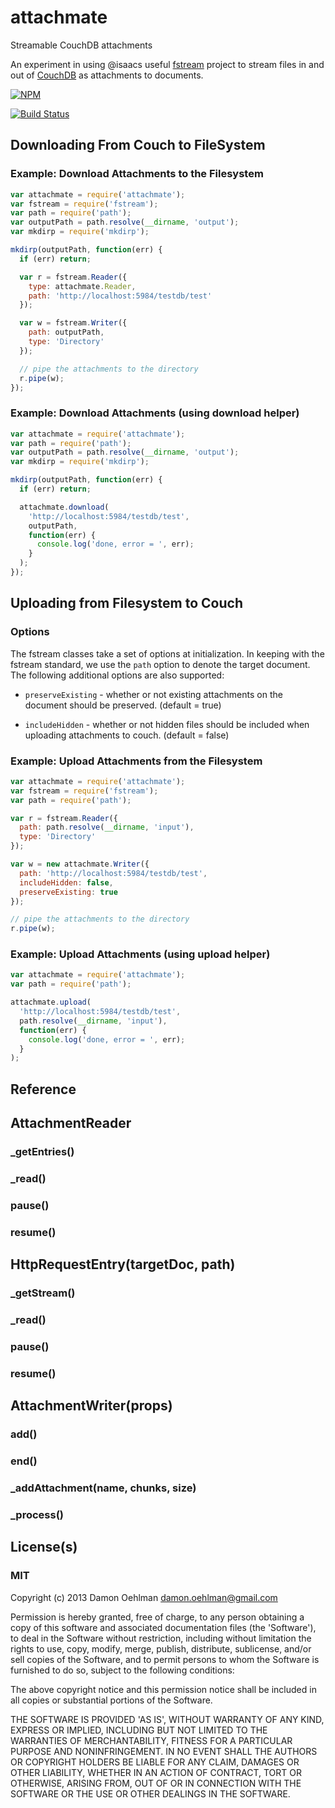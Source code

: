 # attachmate

Streamable CouchDB attachments

An experiment in using @isaacs useful
[fstream](https://github.com/isaacs/fstream) project to stream files in
and out of [CouchDB](http://couchdb.apache.org/) as attachments to
documents.


[![NPM](https://nodei.co/npm/attachmate.png)](https://nodei.co/npm/attachmate/)

[![Build Status](https://travis-ci.org/DamonOehlman/attachmate.png?branch=master)](https://travis-ci.org/DamonOehlman/attachmate)

## Downloading From Couch to FileSystem

### Example: Download Attachments to the Filesystem

```js
var attachmate = require('attachmate');
var fstream = require('fstream');
var path = require('path');
var outputPath = path.resolve(__dirname, 'output');
var mkdirp = require('mkdirp');

mkdirp(outputPath, function(err) {
  if (err) return;

  var r = fstream.Reader({
    type: attachmate.Reader,
    path: 'http://localhost:5984/testdb/test'
  });

  var w = fstream.Writer({
    path: outputPath,
    type: 'Directory'
  });

  // pipe the attachments to the directory
  r.pipe(w);
});


```

### Example: Download Attachments (using download helper)

```js
var attachmate = require('attachmate');
var path = require('path');
var outputPath = path.resolve(__dirname, 'output');
var mkdirp = require('mkdirp');

mkdirp(outputPath, function(err) {
  if (err) return;

  attachmate.download(
    'http://localhost:5984/testdb/test',
    outputPath,
    function(err) {
      console.log('done, error = ', err);
    }
  );
});


```

## Uploading from Filesystem to Couch

### Options

The fstream classes take a set of options at initialization.  In keeping
with the fstream standard, we use the `path` option to denote the target
document.  The following additional options are also supported:

- `preserveExisting` - whether or not existing attachments on the
  document should be preserved. (default = true)

- `includeHidden` - whether or not hidden files should be included when
   uploading attachments to couch. (default = false)

### Example: Upload Attachments from the Filesystem

```js
var attachmate = require('attachmate');
var fstream = require('fstream');
var path = require('path');

var r = fstream.Reader({
  path: path.resolve(__dirname, 'input'),
  type: 'Directory'
});

var w = new attachmate.Writer({
  path: 'http://localhost:5984/testdb/test',
  includeHidden: false,
  preserveExisting: true
});

// pipe the attachments to the directory
r.pipe(w);
```

### Example: Upload Attachments (using upload helper)

```js
var attachmate = require('attachmate');
var path = require('path');

attachmate.upload(
  'http://localhost:5984/testdb/test',
  path.resolve(__dirname, 'input'),
  function(err) {
    console.log('done, error = ', err);
  }
);
```

## Reference

## AttachmentReader

### _getEntries()

### _read()

### pause()

### resume()

## HttpRequestEntry(targetDoc, path)

### _getStream()

### _read()

### pause()

### resume()

## AttachmentWriter(props)

### add()

### end()

### _addAttachment(name, chunks, size)

### _process()

## License(s)

### MIT

Copyright (c) 2013 Damon Oehlman <damon.oehlman@gmail.com>

Permission is hereby granted, free of charge, to any person obtaining
a copy of this software and associated documentation files (the
'Software'), to deal in the Software without restriction, including
without limitation the rights to use, copy, modify, merge, publish,
distribute, sublicense, and/or sell copies of the Software, and to
permit persons to whom the Software is furnished to do so, subject to
the following conditions:

The above copyright notice and this permission notice shall be
included in all copies or substantial portions of the Software.

THE SOFTWARE IS PROVIDED 'AS IS', WITHOUT WARRANTY OF ANY KIND,
EXPRESS OR IMPLIED, INCLUDING BUT NOT LIMITED TO THE WARRANTIES OF
MERCHANTABILITY, FITNESS FOR A PARTICULAR PURPOSE AND NONINFRINGEMENT.
IN NO EVENT SHALL THE AUTHORS OR COPYRIGHT HOLDERS BE LIABLE FOR ANY
CLAIM, DAMAGES OR OTHER LIABILITY, WHETHER IN AN ACTION OF CONTRACT,
TORT OR OTHERWISE, ARISING FROM, OUT OF OR IN CONNECTION WITH THE
SOFTWARE OR THE USE OR OTHER DEALINGS IN THE SOFTWARE.
